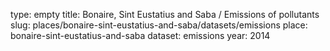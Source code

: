type: empty
title: Bonaire, Sint Eustatius and Saba / Emissions of pollutants
slug: places/bonaire-sint-eustatius-and-saba/datasets/emissions
place: bonaire-sint-eustatius-and-saba
dataset: emissions
year: 2014
